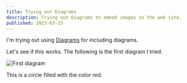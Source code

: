 ```yaml
---
title: Trying out Diagrams
description: Trying out Diagrams to embed images in the web site.
published: 2023-03-15
---
```


I'm trying out using [Diagrams] for including diagrams.

Let's see if this works.  The following is the first diagram I tried.

![First diagram](/diagrams/article/try-diagrams/first.svg)

This is a circle filled with the color red.

[Diagrams]: https://diagrams.github.io/
